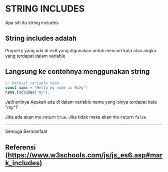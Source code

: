 # STRING INCLUDES
Apa sih itu string includes
## String includes adalah
Property yang ada di es6 yang digunakan untuk mencari kata atau angka yang terdapat dalam variable 

## Langsung ke contohnya menggunakan string 
```js
// Membuat variable nama 
const nama = "Hello my name is RoXy";
nama.includes("my");
```
Jadi artinya
Apakah ada di dalam variable nama yang isinya terdapat kata "my"?

Jika ada akan me-return `true`. 
Jika tidak maka akan me-return `false` 
***
Semoga Bermanfaat

## Referensi (https://www.w3schools.com/js/js_es6.asp#mark_includes)
